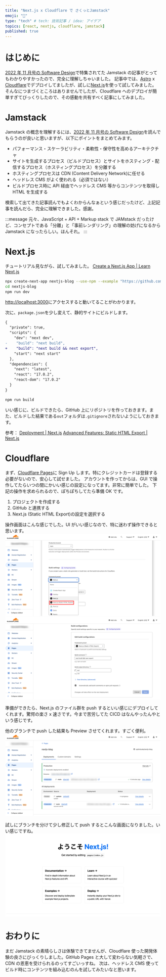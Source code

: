 ```yaml
---
title: "Next.js x Cloudflare で さくっとJamstack"
emoji: "🍓"
type: "tech" # tech: 技術記事 / idea: アイデア
topics: [react, nextjs, cloudflare, jamstack]
published: true
---
```


# はじめに

[2022 年 11 月号の Software Design](https://gihyo.jp/magazine/SD/archive/2022/202211)で特集されてた Jamstack の記事がとってもわかりやすかったので、完全に理解しちゃいました。
記事中では、[Astro](https://astro.build/) x [Cloudflare](https://www.cloudflare.com/ja-jp/)でデプロイしてましたが、試しに[Next.js](https://nextjs.org/)を使って試してみました。
そんなにつまづくところはありませんでしたが、Cloudflare へのデプロイが簡単すぎてびっくりしたので、その感動を共有すべく記事にしてみました。

# Jamstack

Jamstack の概念を理解するには、[2022 年 11 月号の Software Design](https://gihyo.jp/magazine/SD/archive/2022/202211)を読んでもらうのが良いと思いますが、以下にポイントをまとめてみます。

- パフォーマンス・スケーラビリティ・柔軟性・保守性を高めるアーキテクチャ
- サイトを生成するプロセス（ビルドプロセス）とサイトをホスティング・配信するプロセス（ホスティングプロセス）を分離する
- ホスティングプロセスは CDN (Content Delivery Network)に任せる
- ヘッドレス CMS がよく使われる（必須ではない）
- ビルドプロセス時に API 経由でヘッドレス CMS 等からコンテンツを取得し HTML を生成する

検索して出てきた記事読んでもよくわからんなぁという感じだったけど、上記記事を読んだら、完全に理解できました。感謝。

:::message
元々、JavaScript + API + Markup stack で JAMstack だったけど、コンセプトである「分離」と「事前レンダリング」の理解の妨げになるから Jamstack になったらしい。ほんそれ。
:::

# Next.js

チュートリアル見ながら、試してみました。
[Create a Next.js App | Learn Next.js](https://nextjs.org/learn/basics/create-nextjs-app)

```bash
npx create-next-app nextjs-blog --use-npm --example "https://github.com/vercel/next-learn/tree/master/basics/learn-starter"
cd nextjs-blog
npm run dev
```

[http://localhost:3000](http://localhost:3000)にアクセスすると動いてることがわかります。

次に、`package.json`を少し変えて、静的サイトにビルドします。

```diff json:package.json
{
  "private": true,
  "scripts": {
    "dev": "next dev",
-    "build": "next build",
+    "build": "next build && next export",
    "start": "next start"
  },
  "dependencies": {
    "next": "latest",
    "react": "17.0.2",
    "react-dom": "17.0.2"
  }
}
```

```bash
npm run build
```

いい感じに、ビルドできたら、GitHub 上にリポジトリを作っておきます。また、ビルドした結果である`out`フォルダは`.gitignore`されないようにしておきます。

参考：
[Deployment | Next.js](https://nextjs.org/docs/deployment#static-html-export)
[Advanced Features: Static HTML Export | Next.js](https://nextjs.org/docs/advanced-features/static-html-export)

# Cloudflare

まず、[Cloudflare Pages](https://pages.cloudflare.com/)に Sign Up します。特にクレジットカードは登録する必要がないので、安心して試せました。
アカウントを作ってからは、GUI で操作してたらいつの間にかいい感じの設定になってます。非常に簡単でした。
下記の操作を求められるので、ぽちぽちしてたら準備 OK です。

1. プロジェクトを作成する
2. GitHub と連携する
3. Next.js (Static HTML Export)の設定を選択する

操作画面はこんな感じでした。UI がいい感じなので、特に迷わず操作できると思います。
![](/images/e31e78207f04be/cloudflare1.png)
![](/images/e31e78207f04be/cloudflare2.png)

準備ができたら、Next.js のファイル群を push するといい感じにデプロイしてくれます。驚愕の楽さ x 速さです。今まで苦労してた CICD はなんやったんやという感じです。

他のブランチで push した結果も Preview させてくれます。すごく便利。
![](/images/e31e78207f04be/cloudflare3.png)

試しにブランチを分けて少し修正して push するとこんな画面になりました。いい感じですね。
![](/images/e31e78207f04be/Create-Next-App.png)

# おわりに

まだ Jamstack の素晴らしさは体験できてませんが、Cloudflare 使った開発体験の良さにびっくりしました。GitHub Pages と大して変わらない気軽さで、CDN の恩恵を受けられるのってすごいっすね。
次は、ヘッドレス CMS 使ってビルド時にコンテンツを組み込むのんを試してみたいなと思います。
